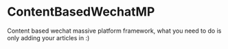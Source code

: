 # ContentBasedWechatMP
Content based wechat massive platform framework, what you need to do is only adding your articles in :)
